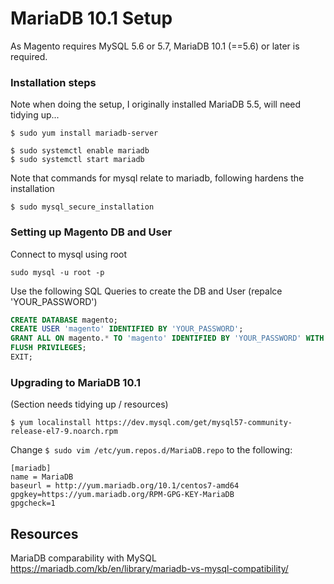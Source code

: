 # MariaDB 10.1 Setup
As Magento requires MySQL 5.6 or 5.7, MariaDB 10.1 (==5.6) or later is required.

### Installation steps
Note when doing the setup, I originally installed MariaDB 5.5, will need tidying up...

```
$ sudo yum install mariadb-server
```
```
$ sudo systemctl enable mariadb
$ sudo systemctl start mariadb
```
Note that commands for mysql relate to mariadb, following hardens the installation
```
$ sudo mysql_secure_installation
```

### Setting up Magento DB and User
Connect to mysql using root
```
sudo mysql -u root -p
```
Use the following SQL Queries to create the DB and User (repalce 'YOUR_PASSWORD')
```sql
CREATE DATABASE magento;
CREATE USER 'magento' IDENTIFIED BY 'YOUR_PASSWORD';
GRANT ALL ON magento.* TO 'magento' IDENTIFIED BY 'YOUR_PASSWORD' WITH GRANT OPTION;
FLUSH PRIVILEGES;
EXIT;
```

### Upgrading to MariaDB 10.1
(Section needs tidying up / resources)
```
$ yum localinstall https://dev.mysql.com/get/mysql57-community-release-el7-9.noarch.rpm
```
Change `$ sudo vim /etc/yum.repos.d/MariaDB.repo` to the following:
```
[mariadb]
name = MariaDB
baseurl = http://yum.mariadb.org/10.1/centos7-amd64
gpgkey=https://yum.mariadb.org/RPM-GPG-KEY-MariaDB
gpgcheck=1
```

## Resources

MariaDB comparability with MySQL https://mariadb.com/kb/en/library/mariadb-vs-mysql-compatibility/
